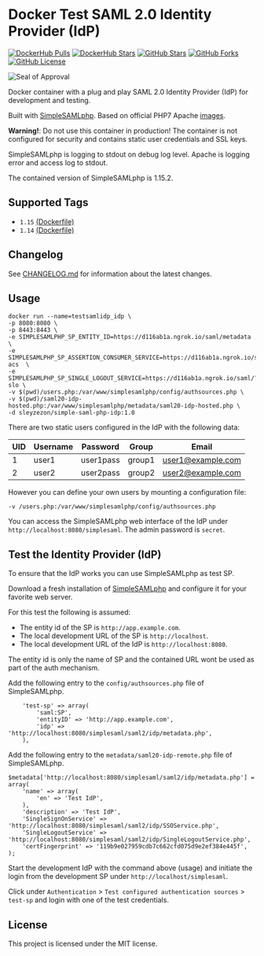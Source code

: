 # Docker Test SAML 2.0 Identity Provider (IdP)

[![DockerHub Pulls](https://img.shields.io/docker/pulls/excelsiorsoft/simple-saml-php-idp.svg)](https://hub.docker.com/r/sleyzezon/simple-saml-php-idp/) [![DockerHub Stars](https://img.shields.io/docker/stars/excelsiorsoft/simple-saml-php-idp.svg)](https://hub.docker.com/r/sleyzezon/simple-saml-php-idp/) [![GitHub Stars](https://img.shields.io/github/stars/excelsiorsoft/simple-saml-php-idp.svg?label=github%20stars)](https://github.com/kristophjunge/docker-test-saml-idp) [![GitHub Forks](https://img.shields.io/github/forks/excelsiorsoft/simple-saml-php-idp.svg?label=github%20forks)](https://github.com/excelsiorsoft/simple-saml-php-idp) [![GitHub License](https://img.shields.io/github/license/excelsiorsoft/simple-saml-php-idp.svg)](https://github.com/excelsiorsoft/simple-saml-php-idp)

![Seal of Approval](https://raw.githubusercontent.com/kristophjunge/docker-test-saml-idp/master/seal.jpg)

Docker container with a plug and play SAML 2.0 Identity Provider (IdP) for development and testing.

Built with [SimpleSAMLphp](https://simplesamlphp.org). Based on official PHP7 Apache [images](https://hub.docker.com/_/php/).

**Warning!**: Do not use this container in production! The container is not configured for security and contains static user credentials and SSL keys.

SimpleSAMLphp is logging to stdout on debug log level. Apache is logging error and access log to stdout.

The contained version of SimpleSAMLphp is 1.15.2.


## Supported Tags

- `1.15` [(Dockerfile)](https://github.com/excelsiorsoft/simple-saml-php-idp/blob/1.15/Dockerfile)
- `1.14` [(Dockerfile)](https://github.com/excelsiorsoft/simple-saml-php-idp/blob/1.14/Dockerfile)


## Changelog

See [CHANGELOG.md](https://github.com/kristophjunge/docker-test-saml-idp/blob/master/docs/CHANGELOG.md) for information about the latest changes.


## Usage

```
docker run --name=testsamlidp_idp \
-p 8080:8080 \
-p 8443:8443 \
-e SIMPLESAMLPHP_SP_ENTITY_ID=https://d116ab1a.ngrok.io/saml/metadata \
-e SIMPLESAMLPHP_SP_ASSERTION_CONSUMER_SERVICE=https://d116ab1a.ngrok.io/saml/?acs  \
-e SIMPLESAMLPHP_SP_SINGLE_LOGOUT_SERVICE=https://d116ab1a.ngrok.io/saml/?slo \
-v $(pwd)/users.php:/var/www/simplesamlphp/config/authsources.php \
-v $(pwd)/saml20-idp-hosted.php:/var/www/simplesamlphp/metadata/saml20-idp-hosted.php \
-d sleyzezon/simple-saml-php-idp:1.0
```

There are two static users configured in the IdP with the following data:

| UID | Username | Password | Group | Email |
|---|---|---|---|---|
| 1 | user1 | user1pass | group1 | user1@example.com |
| 2 | user2 | user2pass | group2 | user2@example.com |

However you can define your own users by mounting a configuration file:

```
-v /users.php:/var/www/simplesamlphp/config/authsources.php
```

You can access the SimpleSAMLphp web interface of the IdP under `http://localhost:8080/simplesaml`. The admin password is `secret`.


## Test the Identity Provider (IdP)

To ensure that the IdP works you can use SimpleSAMLphp as test SP.

Download a fresh installation of [SimpleSAMLphp](https://simplesamlphp.org) and configure it for your favorite web server.

For this test the following is assumed:
- The entity id of the SP is `http://app.example.com`.
- The local development URL of the SP is `http://localhost`.
- The local development URL of the IdP is `http://localhost:8080`.

The entity id is only the name of SP and the contained URL wont be used as part of the auth mechanism.

Add the following entry to the `config/authsources.php` file of SimpleSAMLphp.
```
    'test-sp' => array(
        'saml:SP',
        'entityID' => 'http://app.example.com',
        'idp' => 'http://localhost:8080/simplesaml/saml2/idp/metadata.php',
    ),
```

Add the following entry to the `metadata/saml20-idp-remote.php` file of SimpleSAMLphp.
```
$metadata['http://localhost:8080/simplesaml/saml2/idp/metadata.php'] = array(
    'name' => array(
        'en' => 'Test IdP',
    ),
    'description' => 'Test IdP',
    'SingleSignOnService' => 'http://localhost:8080/simplesaml/saml2/idp/SSOService.php',
    'SingleLogoutService' => 'http://localhost:8080/simplesaml/saml2/idp/SingleLogoutService.php',
    'certFingerprint' => '119b9e027959cdb7c662cfd075d9e2ef384e445f',
);
```

Start the development IdP with the command above (usage) and initiate the login from the development SP under `http://localhost/simplesaml`.

Click under `Authentication` > `Test configured authentication sources` > `test-sp` and login with one of the test credentials.




## License

This project is licensed under the MIT license.
